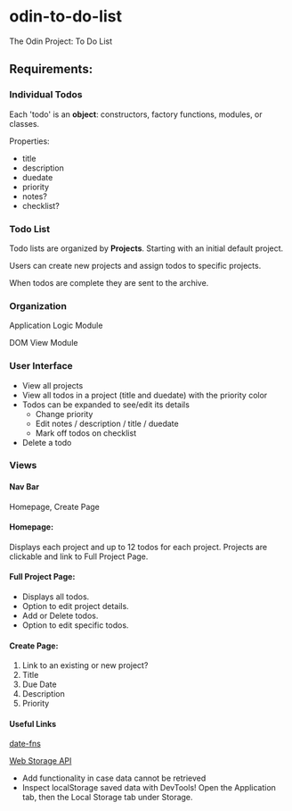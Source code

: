 # odin-to-do-list

The Odin Project: To Do List

## Requirements:

### Individual Todos

Each 'todo' is an **object**: constructors, factory functions, modules, or classes.

Properties:

- title
- description
- duedate
- priority
- notes?
- checklist?

### Todo List

Todo lists are organized by **Projects**. Starting with an initial default project.

Users can create new projects and assign todos to specific projects.

When todos are complete they are sent to the archive.

### Organization

Application Logic Module

DOM View Module

### User Interface

- View all projects
- View all todos in a project (title and duedate) with the priority color
- Todos can be expanded to see/edit its details
  - Change priority
  - Edit notes / description / title / duedate
  - Mark off todos on checklist
- Delete a todo

### Views

#### Nav Bar

Homepage, Create Page

#### Homepage:

Displays each project and up to 12 todos for each project.
Projects are clickable and link to Full Project Page.

#### Full Project Page:

- Displays all todos.
- Option to edit project details.
- Add or Delete todos.
- Option to edit specific todos.

#### Create Page:

1. Link to an existing or new project?
2. Title
3. Due Date
4. Description
5. Priority

#### Useful Links

[date-fns](https://github.com/date-fns/date-fns)

[Web Storage API](https://developer.mozilla.org/en-US/docs/Web/API/Web_Storage_API/Using_the_Web_Storage_API)

- Add functionality in case data cannot be retrieved
- Inspect localStorage saved data with DevTools! Open the Application tab, then the Local Storage tab under Storage.
